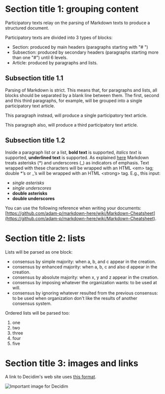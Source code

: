 <!-- markdown-lint-disable-file single-h1 -->

# Section title 1: grouping content

Participatory texts relay on the parsing of Markdown texts to produce a structured document.

Participatory texts are divided into 3 types of blocks:

- Section: produced by main headers (paragraphs starting with "# ")
- Subsection: produced by secondary headers (paragraphs starting more than one "#") until 6 levels.
- Article: produced by paragraphs and lists.

## Subsection title 1.1

Parsing of Markdown is strict.
This means that, for paragraphs and lists, all blocks should be separated by a blank line between them.
The first, second and this third paragraphs, for example, will be grouped into a single participatory text article.

This paragraph instead, will produce a single participatory text article.

This paragraph also, will produce a third participatory text article.

## Subsection title 1.2

Inside a paragraph list or a list, **bold text** is supported, *italics text* is supported, __underlined text__ is supported.
As explained [here](https://daringfireball.net/projects/markdown/syntax#em) Markdown treats asterisks (\*) and underscores (\_) as indicators of emphasis. Text wrapped with these characters will be wrapped with an HTML \<em> tag; double \*’s or \_’s will be wrapped with an HTML \<strong> tag. E.g., this input:

- *single asterisks*
- _single underscores_
- **double asterisks**
- __double underscores__

You can use the following reference when writing your documents: [https://github.com/adam-p/markdown-here/wiki/Markdown-Cheatsheet](https://github.com/adam-p/markdown-here/wiki/Markdown-Cheatsheet).

# Section title 2: lists

Lists will be parsed as one block:

- consensus by simple majority: when a, b, and c appear in the creation.
- consensus by enhanced majority: when a, b, c and also d appear in the creation.
- consensus by absolute majority: when x, y and z appear in the creation.
- consensus by imposing whatever the organization wants: to be used at will.
- consensus by ignoring whatever resulted from the previous consensus: to be used when organization don't like the results of another consensus system.

Ordered lists will be parsed too:

1. one
1. two
1. three
1. four
1. five

# Section title 3: images and links

A link to Decidim's web site uses [this format](https://decidim.org).

![Important image for Decidim](https://meta.decidim.org/assets/decidim/decidim-logo-1f39092fb3e41d23936dc8aeadd054e2119807dccf3c395de88637e4187f0a3f.svg)
